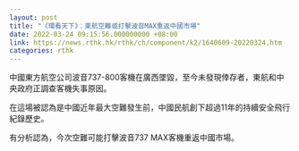 ```yaml
---
layout: post
title: "《環看天下》：東航空難或打擊波音MAX重返中國市場"
date: 2022-03-24 09:15:56.000000000 +08:00
link: https://news.rthk.hk/rthk/ch/component/k2/1640609-20220324.htm
categories: rthk
---
```


中國東方航空公司波音737-800客機在廣西墜毀，至今未發現倖存者，東航和中央政府正調查客機失事原因。

在這場被認為是中國近年最大空難發生前，中國民航創下超過11年的持續安全飛行紀錄歷史。

有分析認為，今次空難可能打擊波音737 MAX客機重返中國市場。
